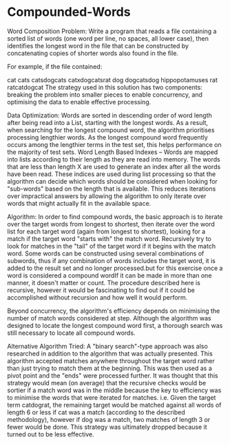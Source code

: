# Compounded-Words
Word Composition Problem:
Write a program that reads a file containing a sorted list of words (one word per line, no spaces, all lower case), then identifies the longest word in the file that can be constructed by concatenating copies of shorter words also found in the file.

For example, if the file contained:

   cat
   cats
   catsdogcats
   catxdogcatsrat
   dog
   dogcatsdog
   hippopotamuses
   rat
   ratcatdogcat
The strategy used in this solution has two components: breaking the problem into smaller pieces to enable concurrency, and optimising the data to enable effective processing.

Data Optimization:
Words are sorted in descending order of word length after being read into a List<String>, starting with the longest words. As a result, when searching for the longest compound word, the algorithm prioritises processing lengthier words. As the longest compound word frequently occurs among the lengthier terms in the test set, this helps performance on the majority of test sets.
Word Length Based Indexes – Words are mapped into lists according to their length as they are read into memory. The words that are less than length X are used to generate an index after all the words have been read. These indices are used during list processing so that the algorithm can decide which words should be considered when looking for "sub-words" based on the length that is available. This reduces iterations over impractical answers by allowing the algorithm to only iterate over words that might actually fit in the available space.

Algorithm:
In order to find compound words, the basic approach is to iterate over the target words from longest to shortest, then iterate over the word list for each target word (again from longest to shortest), looking for a match if the target word "starts with" the match word. Recursively try to look for matches in the "tail" of the target word if it begins with the match word. Some words can be constructed using several combinations of subwords, thus if any combination of words includes the target word, it is added to the result set and no longer processed.but for this exercise once a word is considered a compound wordIf it can be made in more than one manner, it doesn't matter or count.
The procedure described here is recursive, however it would be fascinating to find out if it could be accomplished without recursion and how well it would perform.

Beyond concurrency, the algorithm's efficiency depends on minimising the number of match words considered at step. Although the algorithm was designed to locate the longest compound word first, a thorough search was still necessary to locate all compound words.

Alternative Algorithm Tried:
A "binary search"-type approach was also researched in addition to the algorithm that was actually presented. This algorithm accepted matches anywhere throughout the target word rather than just trying to match them at the beginning. This was then used as a pivot point and the "ends" were processed further. It was thought that this strategy would mean (on average) that the recursive checks would be sortier if a match word was in the middle because the key to efficiency was to minimise the words that were iterated for matches. i.e. Given the target term catdograt, the remaining target would be matched against all words of length 6 or less if cat was a match (according to the described methodology), however if dog was a match, two matches of length 3 or fewer would be done.
This strategy was ultimately dropped because it turned out to be less effective.







